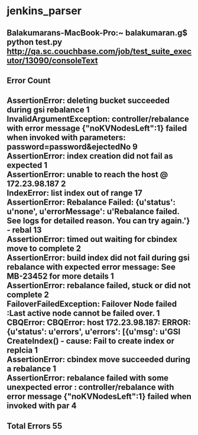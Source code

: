 # jenkins_parser
Balakumarans-MacBook-Pro:~ balakumaran.g$ python test.py http://qa.sc.couchbase.com/job/test_suite_executor/13090/consoleText
--------------------------------------------------------------------------------------------------------------------------------------------------------------
Error                                                                                                                                                  Count   
--------------------------------------------------------------------------------------------------------------------------------------------------------------
AssertionError: deleting bucket succeeded during gsi rebalance                                                                                         1       
InvalidArgumentException: controller/rebalance with error message {"noKVNodesLeft":1} failed when invoked with parameters: password=password&ejectedNo 9       
AssertionError: index creation did not fail as expected                                                                                                1       
AssertionError: unable to reach the host @ 172.23.98.187                                                                                               2       
IndexError: list index out of range                                                                                                                    17      
AssertionError: Rebalance Failed: {u'status': u'none', u'errorMessage': u'Rebalance failed. See logs for detailed reason. You can try again.'} - rebal 13      
AssertionError: timed out waiting for cbindex move to complete                                                                                         2       
AssertionError: build index did not fail during gsi rebalance with expected error message: See MB-23452 for more details                               1       
AssertionError: rebalance failed, stuck or did not complete                                                                                            2       
FailoverFailedException: Failover Node failed :Last active node cannot be failed over.                                                                 1       
CBQError: CBQError: host 172.23.98.187: ERROR:{u'status': u'errors', u'errors': [{u'msg': u'GSI CreateIndex() - cause: Fail to create index or replcia 1       
AssertionError: cbindex move succeeded during a rebalance                                                                                              1       
AssertionError: rebalance failed with some unexpected error : controller/rebalance with error message {"noKVNodesLeft":1} failed when invoked with par 4       
--------------------------------------------------------------------------------------------------------------------------------------------------------------
Total Errors                                                                                                                                           55      
--------------------------------------------------------------------------------------------------------------------------------------------------------------
